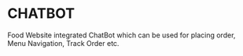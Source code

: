 # CHATBOT
Food Website integrated ChatBot which can be used for placing order, Menu Navigation, Track Order etc. 
